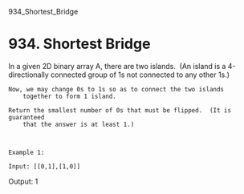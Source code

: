 934_Shortest_Bridge
# 934. Shortest Bridge

In a given 2D binary array A, there are two islands.  (An island is a
        4-directionally connected group of 1s not connected to any other 1s.)

    Now, we may change 0s to 1s so as to connect the two islands
        together to form 1 island.

    Return the smallest number of 0s that must be flipped.  (It is guaranteed
        that the answer is at least 1.)

     

    Example 1:

    Input: [[0,1],[1,0]]
Output: 1